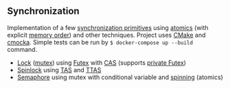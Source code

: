 Synchronization
-

Implementation of a few [synchronization primitives](https://en.wikipedia.org/wiki/Synchronization_(computer_science)) using [atomics](https://en.wikipedia.org/wiki/Linearizability) (with explicit [memory order](https://gcc.gnu.org/wiki/Atomic/GCCMM/AtomicSync)) and other techniques.
Project uses [CMake](https://cmake.org/) and [cmocka](https://cmocka.org/).
Simple tests can be run by `$ docker-compose up --build` command.

- [Lock](https://en.wikipedia.org/wiki/Lock_(computer_science)) ([mutex](https://en.wikipedia.org/wiki/Mutual_exclusion)) using [Futex](https://en.wikipedia.org/wiki/Futex) with [CAS](https://en.wikipedia.org/wiki/Compare-and-swap) (supports [private Futex](https://lwn.net/Articles/229668/)) 
- [Spinlock](https://en.wikipedia.org/wiki/Spinlock) using [TAS](https://en.wikipedia.org/wiki/Test-and-set) and [TTAS](https://en.wikipedia.org/wiki/Test_and_test-and-set)
- [Semaphore](https://en.wikipedia.org/wiki/Semaphore_(programming)) using mutex with conditional variable and [spinning](https://en.wikipedia.org/wiki/Busy_waiting) (atomics)
